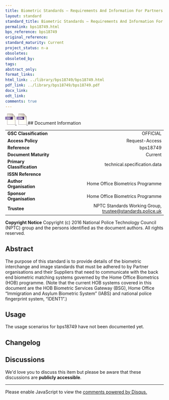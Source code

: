 ```yaml
---
title: Biometric Standards – Requirements And Information For Partners And Their Suppliers
layout: standard
standard_title: Biometric Standards – Requirements And Information For Partners And Their Suppliers
permalink: bps18749.html
bps_reference: bps18749
original_reference: 
standard_maturity: Current
project_status: n-a
obsoletes: 
obsoleted_by: 
tags: 
abstract_only:
format_links:
html_link: ../library/bps18749/bps18749.html
pdf_link: ../library/bps18749/bps18749.pdf
docx_link: 
odt_link: 
comments: true
---
```



<a target="_blank" href="../library/bps18749/bps18749.pdf">
    <img src="../images/pdf@0.5x.png" alt="pdf link" title="pdf link" style="max-height:35px;">
</a>

<a target="_blank" href="../library/bps18749/bps18749.html">
    <img src="../images/html@0.5x.png" alt="html link" title="html link" style="max-height:35px;">
</a>
## Document Information

|||
| :------- | ------: |
| **GSC Classification**     | OFFICIAL |
| **Access Policy**          | Request-Access |
| **Reference**              | bps18749  |
| **Document Maturity**      | Current |
| **Primary Classification** | technical.specification.data |
| **ISSN Reference**         |  |
| **Author Organisation**    |Home Office Biometrics Programme|
| **Sponsor Organisation**   |Home Office Biometrics Programme|
| **Trustee**                | NPTC Standards Working Group, <a href="mailto:trustee@standards.police.uk?subject=bps18749 Biometric Standards – Requirements And Information For Partners And Their Suppliers">trustee@standards.police.uk |

**Copyright Notice**
Copyright (c) 2016 National Police Technology Council (NPTC) group and the persons identified as the document authors. All rights reserved.

## Abstract
The purpose of this standard is to provide details of the biometric interchange and image standards that must be adhered to by Partner organisations and their Suppliers that need to communicate with the back end biometric matching systems governed by the Home Office Biometrics (HOB) programme. (Note that the current HOB systems covered in this document are the HOB Biometric Services Gateway (BSG), Home Office “Immigration and Asylum Biometric System” (IABS) and national police fingerprint system, “IDENT1”.)
        
## Usage
The usage scenarios for bps18749 have not been documented yet.

## Changelog


## Discussions
We'd love you to discuss this item but please be aware that these discussions are **publicly accessible**.
<hr>
<div id="disqus_thread"></div>

<script>

/**
*  RECOMMENDED CONFIGURATION VARIABLES: EDIT AND UNCOMMENT THE SECTION BELOW TO INSERT DYNAMIC VALUES FROM YOUR PLATFORM OR CMS.
*  LEARN WHY DEFINING THESE VARIABLES IS IMPORTANT: https://disqus.com/admin/universalcode/#configuration-variables*/
/*
var disqus_config = function () {
this.page.url = PAGE_URL;  // Replace PAGE_URL with your page's canonical URL variable
this.page.identifier = PAGE_IDENTIFIER; // Replace PAGE_IDENTIFIER with your page's unique identifier variable
};
*/
(function() { // DON'T EDIT BELOW THIS LINE
var d = document, s = d.createElement('script');
s.src = 'https://nptcstandards.disqus.com/embed.js';
s.setAttribute('data-timestamp', +new Date());
(d.head || d.body).appendChild(s);
})();
</script>
<noscript>Please enable JavaScript to view the <a href="https://disqus.com/?ref_noscript">comments powered by Disqus.</a></noscript>

